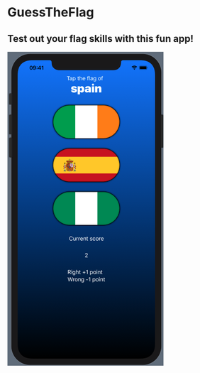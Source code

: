 # GuessTheFlag

## Test out your flag skills with this fun app!

![Alt text](GuessTheFlag.png?raw=true "Picture")